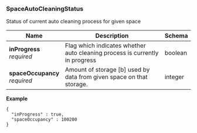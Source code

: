 
<a name="spaceautocleaningstatus"></a>
### SpaceAutoCleaningStatus
Status of current auto cleaning process for given space


|Name|Description|Schema|
|---|---|---|
|**inProgress**  <br>*required*|Flag which indicates whether auto cleaning process is currently in progress|boolean|
|**spaceOccupancy**  <br>*required*|Amount of storage [b] used by data from given space on that storage.|integer|

**Example**
```
{
  "inProgress" : true,
  "spaceOccupancy" : 100200
}
```



